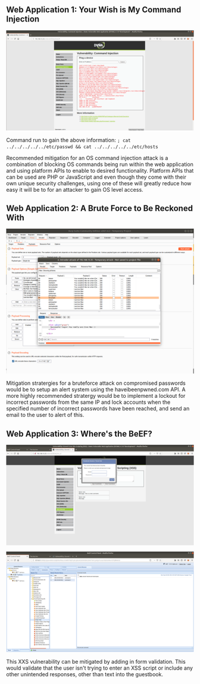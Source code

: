 ## Web Application 1: Your Wish is My Command Injection

![Deliverable Screenshot](./Web_application_1_deliverable.png)

Command run to gain the above information: `; cat ../../../../../etc/passwd && cat ../../../../../etc/hosts`

Recommended mitigation for an OS command injection attack is a combination of blocking OS commands being run within the web application and using platform APIs to enable to desired functionality. Platform APIs that can be used are PHP or JavaScript and even though they come with their own unique security challenges, using one of these will greatly reduce how easy it will be to for an attacker to gain OS level access.

## Web Application 2: A Brute Force to Be Reckoned With

![Deliverable Screenshot](./Deliverable2.png)

Mitigation stratergies for a bruteforce attack on compromised passwords would be to setup an alert system using the haveibeenpwned.com API. A more highly recommended stratergy would be to implement a lockout for incorrect passwords from the same IP and lock accounts when the specified number of incorrect passwords have been reached, and send an email to the user to alert of this.

## Web Application 3: Where's the BeEF?

![Deliverable Screenshot](./Petty_Theft_Payload.png)

![Deliverable Screenshot](./Petty_Theft_Payload_Response.png)

This XXS vulnerability can be mitigated by adding in form validation. This would validate that the user isn't trying to enter an XSS script or include any other unintended responses, other than text into the guestbook.
